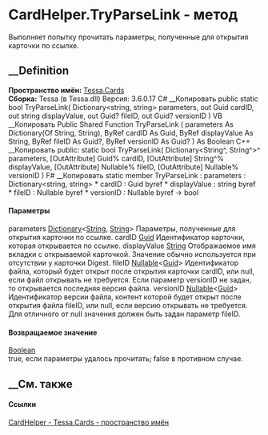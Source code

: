 # CardHelper.TryParseLink - метод
Выполняет попытку прочитать параметры, полученные для открытия карточки по
ссылке.
## __Definition
 **Пространство имён:** [Tessa.Cards](N_Tessa_Cards.htm)  
 **Сборка:** Tessa (в Tessa.dll) Версия: 3.6.0.17
C# __Копировать
     public static bool TryParseLink(
    	Dictionary<string, string> parameters,
    	out Guid cardID,
    	out string displayValue,
    	out Guid? fileID,
    	out Guid? versionID
    )
VB __Копировать
     Public Shared Function TryParseLink ( 
    	parameters As Dictionary(Of String, String),
    	<OutAttribute> ByRef cardID As Guid,
    	<OutAttribute> ByRef displayValue As String,
    	<OutAttribute> ByRef fileID As Guid?,
    	<OutAttribute> ByRef versionID As Guid?
    ) As Boolean
C++ __Копировать
     public:
    static bool TryParseLink(
    	Dictionary<String^, String^>^ parameters, 
    	[OutAttribute] Guid% cardID, 
    	[OutAttribute] String^% displayValue, 
    	[OutAttribute] Nullable<Guid>% fileID, 
    	[OutAttribute] Nullable<Guid>% versionID
    )
F# __Копировать
     static member TryParseLink : 
            parameters : Dictionary<string, string> * 
            cardID : Guid byref * 
            displayValue : string byref * 
            fileID : Nullable<Guid> byref * 
            versionID : Nullable<Guid> byref -> bool 
#### Параметры
parameters
[Dictionary](https://learn.microsoft.com/dotnet/api/system.collections.generic.dictionary-2)<[String](https://learn.microsoft.com/dotnet/api/system.string),
[String](https://learn.microsoft.com/dotnet/api/system.string)>
    Параметры, полученные для открытия карточки по ссылке.
cardID [Guid](https://learn.microsoft.com/dotnet/api/system.guid)
    Идентификатор карточки, которая открывается по ссылке.
displayValue [String](https://learn.microsoft.com/dotnet/api/system.string)
     Отображаемое имя вкладки с открываемой карточкой. Значение обычно используется при отсутствии у карточки Digest. 
fileID
[Nullable](https://learn.microsoft.com/dotnet/api/system.nullable-1)<[Guid](https://learn.microsoft.com/dotnet/api/system.guid)>
Идентификатор файла, который будет открыт после открытия карточки cardID, или
null, если файл открывать не требуется.
Если параметр versionID не задан, то открывается последняя версия файла.
versionID
[Nullable](https://learn.microsoft.com/dotnet/api/system.nullable-1)<[Guid](https://learn.microsoft.com/dotnet/api/system.guid)>
Идентификатор версии файла, контент которой будет открыт после открытия файла
fileID, или null, если версию открывать не требуется.
Для отличного от null значения должен быть задан параметр fileID.
#### Возвращаемое значение
[Boolean](https://learn.microsoft.com/dotnet/api/system.boolean)  
true, если параметры удалось прочитать; false в противном случае.
## __См. также
#### Ссылки
[CardHelper - ](T_Tessa_Cards_CardHelper.htm)
[Tessa.Cards - пространство имён](N_Tessa_Cards.htm)
